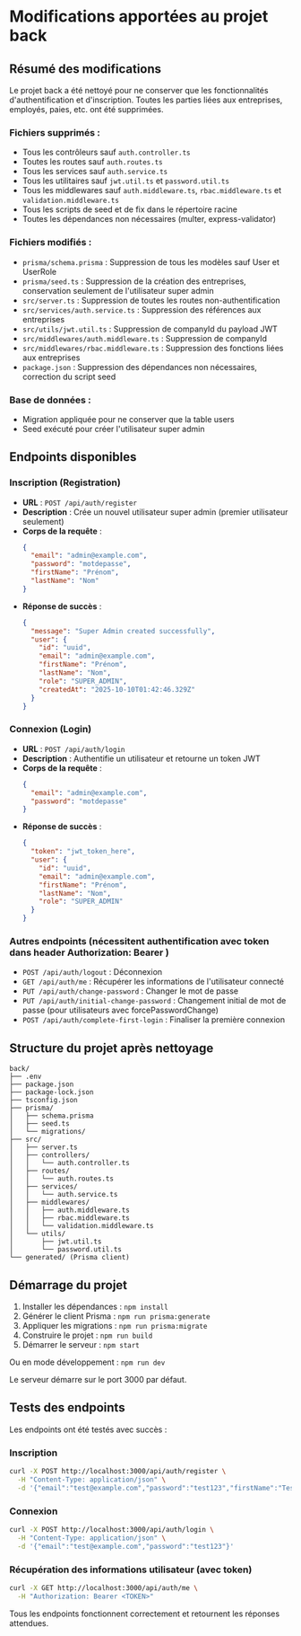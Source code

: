 # Modifications apportées au projet back

## Résumé des modifications

Le projet back a été nettoyé pour ne conserver que les fonctionnalités d'authentification et d'inscription. Toutes les parties liées aux entreprises, employés, paies, etc. ont été supprimées.

### Fichiers supprimés :
- Tous les contrôleurs sauf `auth.controller.ts`
- Toutes les routes sauf `auth.routes.ts`
- Tous les services sauf `auth.service.ts`
- Tous les utilitaires sauf `jwt.util.ts` et `password.util.ts`
- Tous les middlewares sauf `auth.middleware.ts`, `rbac.middleware.ts` et `validation.middleware.ts`
- Tous les scripts de seed et de fix dans le répertoire racine
- Toutes les dépendances non nécessaires (multer, express-validator)

### Fichiers modifiés :
- `prisma/schema.prisma` : Suppression de tous les modèles sauf User et UserRole
- `prisma/seed.ts` : Suppression de la création des entreprises, conservation seulement de l'utilisateur super admin
- `src/server.ts` : Suppression de toutes les routes non-authentification
- `src/services/auth.service.ts` : Suppression des références aux entreprises
- `src/utils/jwt.util.ts` : Suppression de companyId du payload JWT
- `src/middlewares/auth.middleware.ts` : Suppression de companyId
- `src/middlewares/rbac.middleware.ts` : Suppression des fonctions liées aux entreprises
- `package.json` : Suppression des dépendances non nécessaires, correction du script seed

### Base de données :
- Migration appliquée pour ne conserver que la table users
- Seed exécuté pour créer l'utilisateur super admin

## Endpoints disponibles

### Inscription (Registration)
- **URL** : `POST /api/auth/register`
- **Description** : Crée un nouvel utilisateur super admin (premier utilisateur seulement)
- **Corps de la requête** :
  ```json
  {
    "email": "admin@example.com",
    "password": "motdepasse",
    "firstName": "Prénom",
    "lastName": "Nom"
  }
  ```
- **Réponse de succès** :
  ```json
  {
    "message": "Super Admin created successfully",
    "user": {
      "id": "uuid",
      "email": "admin@example.com",
      "firstName": "Prénom",
      "lastName": "Nom",
      "role": "SUPER_ADMIN",
      "createdAt": "2025-10-10T01:42:46.329Z"
    }
  }
  ```

### Connexion (Login)
- **URL** : `POST /api/auth/login`
- **Description** : Authentifie un utilisateur et retourne un token JWT
- **Corps de la requête** :
  ```json
  {
    "email": "admin@example.com",
    "password": "motdepasse"
  }
  ```
- **Réponse de succès** :
  ```json
  {
    "token": "jwt_token_here",
    "user": {
      "id": "uuid",
      "email": "admin@example.com",
      "firstName": "Prénom",
      "lastName": "Nom",
      "role": "SUPER_ADMIN"
    }
  }
  ```

### Autres endpoints (nécessitent authentification avec token dans header Authorization: Bearer <token>)

- `POST /api/auth/logout` : Déconnexion
- `GET /api/auth/me` : Récupérer les informations de l'utilisateur connecté
- `PUT /api/auth/change-password` : Changer le mot de passe
- `PUT /api/auth/initial-change-password` : Changement initial de mot de passe (pour utilisateurs avec forcePasswordChange)
- `POST /api/auth/complete-first-login` : Finaliser la première connexion

## Structure du projet après nettoyage

```
back/
├── .env
├── package.json
├── package-lock.json
├── tsconfig.json
├── prisma/
│   ├── schema.prisma
│   ├── seed.ts
│   └── migrations/
├── src/
│   ├── server.ts
│   ├── controllers/
│   │   └── auth.controller.ts
│   ├── routes/
│   │   └── auth.routes.ts
│   ├── services/
│   │   └── auth.service.ts
│   ├── middlewares/
│   │   ├── auth.middleware.ts
│   │   ├── rbac.middleware.ts
│   │   └── validation.middleware.ts
│   └── utils/
│       ├── jwt.util.ts
│       └── password.util.ts
└── generated/ (Prisma client)
```

## Démarrage du projet

1. Installer les dépendances : `npm install`
2. Générer le client Prisma : `npm run prisma:generate`
3. Appliquer les migrations : `npm run prisma:migrate`
4. Construire le projet : `npm run build`
5. Démarrer le serveur : `npm start`

Ou en mode développement : `npm run dev`

Le serveur démarre sur le port 3000 par défaut.

## Tests des endpoints

Les endpoints ont été testés avec succès :

### Inscription
```bash
curl -X POST http://localhost:3000/api/auth/register \
  -H "Content-Type: application/json" \
  -d '{"email":"test@example.com","password":"test123","firstName":"Test","lastName":"User"}'
```

### Connexion
```bash
curl -X POST http://localhost:3000/api/auth/login \
  -H "Content-Type: application/json" \
  -d '{"email":"test@example.com","password":"test123"}'
```

### Récupération des informations utilisateur (avec token)
```bash
curl -X GET http://localhost:3000/api/auth/me \
  -H "Authorization: Bearer <TOKEN>"
```

Tous les endpoints fonctionnent correctement et retournent les réponses attendues.